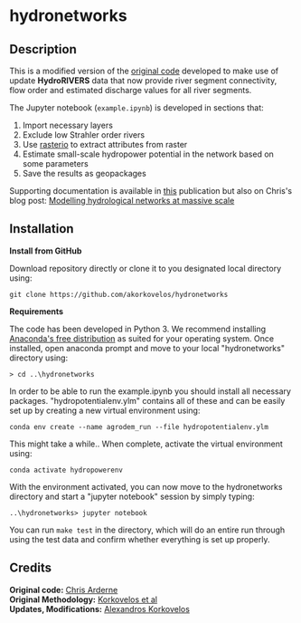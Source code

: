 # hydronetworks

## Description
This is a modified version of the [original code](https://github.com/carderne/hydronetworks) developed to make use of update **HydroRIVERS** data that now provide river segment connectivity, flow order and estimated discharge values for all river segments. 

The Jupyter notebook (`example.ipynb`) is developed in sections that:

1. Import necessary layers
2. Exclude low Strahler order rivers
3. Use [rasterio](https://github.com/mapbox/rasterio) to extract attributes from raster
4. Estimate small-scale hydropower potential in the network based on some parameters
5. Save the results as geopackages

Supporting documentation is available in [this](https://github.com/akorkovelos) publication but also on Chris's blog post: [Modelling hydrological networks at massive scale](https://rdrn.me/modelling-hydrological-networks/)

## Installation 

**Install from GitHub**

Download repository directly or clone it to you designated local directory using:

```
git clone https://github.com/akorkovelos/hydronetworks
```

**Requirements**

The code has been developed in Python 3. We recommend installing [Anaconda's free distribution](https://www.anaconda.com/distribution/) as suited for your operating system. Once installed, open anaconda prompt and move to your local "hydronetworks" directory using:

```
> cd ..\hydronetworks
```

In order to be able to run the example.ipynb you should install all necessary packages. "hydropotentialenv.ylm" contains all of these and can be easily set up by creating a new virtual environment using:

```
conda env create --name agrodem_run --file hydropotentialenv.ylm
```

This might take a while.. When complete, activate the virtual environment using:

```
conda activate hydropowerenv
```

With the environment activated, you can now move to the hydronetworks directory and start a "jupyter notebook" session by simply typing:

```
..\hydronetworks> jupyter notebook 
```


You can run ```make test``` in the directory, which will do an entire run through using the test data and confirm whether everything is set up properly.



## Credits

**Original code:** [Chris Arderne](https://github.com/carderne) <br />
**Original Methodology:** [Korkovelos et al](https://www.mdpi.com/1996-1073/11/11/3100) <br />
**Updates, Modifications:** [Alexandros Korkovelos](https://github.com/akorkovelos) 
